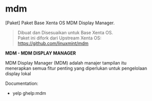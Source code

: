 # mdm
[Paket] Paket Base Xenta OS MDM Display Manager.  
> Dibuat dan Disesuaikan untuk Base Xenta OS.  
> Paket ini difork dari Upstream Xenta OS:  
> https://github.com/linuxmint/mdm  

**MDM - MDM DISPLAY MANAGER**

MDM Display Manager (MDM) adalah manajer tampilan itu  
menerapkan semua fitur penting yang diperlukan untuk pengelolaan  
display lokal  

Documentation:  
 * yelp ghelp:mdm  
